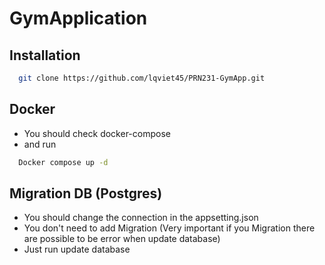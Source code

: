 
# GymApplication

## Installation

```bash
  git clone https://github.com/lqviet45/PRN231-GymApp.git
```
## Docker
- You should check docker-compose
- and run 
```bash
  Docker compose up -d
```
## Migration DB (Postgres)
- You should change the connection in the appsetting.json
- You don't need to add Migration (Very important if you Migration there are possible to be error when update database)
- Just run update database

